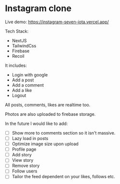 # Instagram clone
Live demo: https://instagram-seven-iota.vercel.app/

Tech Stack:
- NextJS
- TailwindCss
- Firebase
- Recoil

It includes:
- Login with google
- Add a post
- Add a comment
- Add a like
- Logout

All posts, comments, likes are realtime too.

Photos are also uploaded to firebase storage.

In the future I would like to add:
- [ ] Show more to comments section so it isn't massive.
- [ ] Lazy load in posts
- [ ] Optimize image size upon upload
- [ ] Profile page
- [ ] Add story
- [ ] View story
- [ ] Remove story
- [ ] Follow users
- [ ] Tailor the feed dependent on your likes, follows etc.

